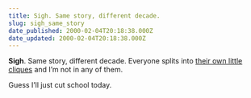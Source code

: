 ```yaml
---
title: Sigh. Same story, different decade.
slug: sigh_same_story
date_published: 2000-02-04T20:18:38.000Z
date_updated: 2000-02-04T20:18:38.000Z
---
```


**Sigh**. Same story, different decade. Everyone splits into [their own little cliques](http://lightning.prohosting.com/~ntalbot/wjh/wjh.htm) and I’m not in any of them.

Guess I’ll just cut school today.
